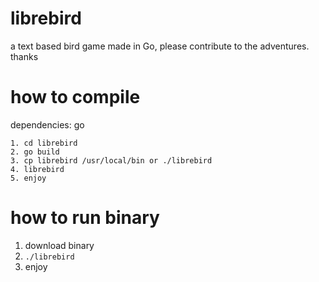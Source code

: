 # librebird
a text based bird game made in Go,
please contribute to the adventures. thanks
# how to compile
dependencies: go
```
1. cd librebird
2. go build
3. cp librebird /usr/local/bin or ./librebird
4. librebird
5. enjoy
```

# how to run binary
1. download binary
2. `./librebird`
3. enjoy
